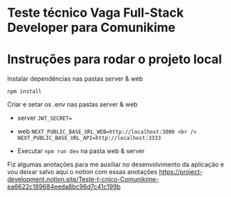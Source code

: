 # Teste técnico Vaga Full-Stack Developer para Comunikime

# Instruções para rodar o projeto local

Instalar dependências nas pastas server & web

`` npm install ``


Criar e setar os .env nas pastas server & web

* server 
`` JWT_SECRET= ``

* web
`` NEXT_PUBLIC_BASE_URL_WEB=http://localhost:3000 <br />
NEXT_PUBLIC_BASE_URL_API=http://localhost:3333 ``


* Executar ``npm run dev`` na pasta web & server

Fiz algumas anotações para me auxiliar no desenvolvimento da aplicação e vou deixar salvo aqui o notion com essas anotações https://project-development.notion.site/Teste-t-cnico-Comunikime-ea6622c189684eeda8bc96d7c41c199b